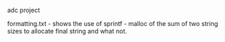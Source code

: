 adc project

formatting.txt - shows the use of sprintf
               - malloc of the sum of two string sizes to allocate final string
                 and what not.
